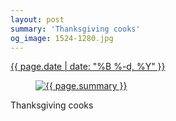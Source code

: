 ```yaml
---
layout: post
summary: 'Thanksgiving cooks'
og_image: 1524-1280.jpg
---
```


<div class="post">
 <time>
  <a href="/1524">
   {{ page.date | date: "%B %-d, %Y" }}
  </a>
 </time>
 <a href="/1524">
  <figure data-taken="11/25/2021">
   <img alt="{{ page.summary }}" sizes="(min-width: 700px) 50vw, calc(100vw - 2rem)" src="{{ site.assets_url }}/1524-640.jpg" srcset="{{ site.assets_url }}/1524-320.jpg 320w, {{ site.assets_url }}/1524-640.jpg 640w, {{ site.assets_url }}/1524-960.jpg 960w, {{ site.assets_url }}/1524-1280.jpg 1280w"/>
  </figure>
 </a>
 <span>
  Thanksgiving cooks
 </span>
</div>

